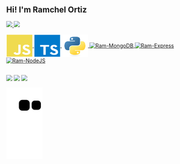 ## Hi! I'm Ramchel Ortiz
 <div>
  <a href="https://github.com/RamchelOrtiz">
  <img height="150em" src="https://github-readme-stats.vercel.app/api?username=RamchelOrtiz&show_icons=true&theme=tokyonight&include_all_commits=true&count_private=true"/>
  <img height="150em" src="https://github-readme-stats.vercel.app/api/top-langs/?username=RamchelOrtiz&layout=compact&langs_count=16&theme=tokyonight"/>
</div>
<div style="display: inline_block"><br>
  <img align="center" alt="Ram-Js" height="60" width="70" src="https://raw.githubusercontent.com/devicons/devicon/master/icons/javascript/javascript-plain.svg">
  <img align="center" alt="Ram-Ts" height="60" width="70" src="https://raw.githubusercontent.com/devicons/devicon/master/icons/typescript/typescript-plain.svg">
  <img align="center" alt="Ram-Python" height="60" width="70" src="https://raw.githubusercontent.com/devicons/devicon/master/icons/python/python-original.svg">
  <img align="center" alt="Ram-MongoDB" height="60" width="70" src="https://cdn.jsdelivr.net/gh/devicons/devicon@latest/icons/mongodb/mongodb-plain-wordmark.svg">
  <img align="center" alt="Ram-Express" height="60" width="70" src="https://cdn.jsdelivr.net/gh/devicons/devicon/icons/express/express-original.svg">
  <img align="center" alt="Ram-NodeJS" height="60" width="70" src="https://cdn.jsdelivr.net/gh/devicons/devicon@latest/icons/nodejs/nodejs-plain-wordmark.svg">
          

</div>
  
  ##
 
<div> 
  <a href="discord.com/users/541998440222162944" target="_blank"><img src="https://img.shields.io/badge/Discord-7289DA?style=for-the-badge&logo=discord&logoColor=white" target="_blank"></a> 
  <a href = "ram.ortizb@gmail.com"><img src="https://img.shields.io/badge/-Gmail-%23333?style=for-the-badge&logo=gmail&logoColor=white" target="_blank"></a>
  <a href="" target="_blank"><img src="https://img.shields.io/badge/-LinkedIn-%230077B5?style=for-the-badge&logo=linkedin&logoColor=white" target="_blank"></a> 
 
  ![Snake animation](https://github.com/rafaballerini/rafaballerini/blob/output/github-contribution-grid-snake.svg)
 
</div>
